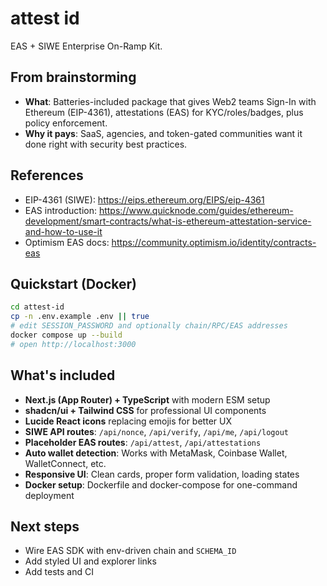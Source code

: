 # attest id

EAS + SIWE Enterprise On-Ramp Kit.

## From brainstorming

- **What**: Batteries-included package that gives Web2 teams Sign-In with Ethereum (EIP-4361), attestations (EAS) for KYC/roles/badges, plus policy enforcement.
- **Why it pays**: SaaS, agencies, and token-gated communities want it done right with security best practices.

## References
- EIP-4361 (SIWE): https://eips.ethereum.org/EIPS/eip-4361
- EAS introduction: https://www.quicknode.com/guides/ethereum-development/smart-contracts/what-is-ethereum-attestation-service-and-how-to-use-it
- Optimism EAS docs: https://community.optimism.io/identity/contracts-eas

## Quickstart (Docker)

```bash
cd attest-id
cp -n .env.example .env || true
# edit SESSION_PASSWORD and optionally chain/RPC/EAS addresses
docker compose up --build
# open http://localhost:3000
```

## What's included
- **Next.js (App Router) + TypeScript** with modern ESM setup
- **shadcn/ui + Tailwind CSS** for professional UI components
- **Lucide React icons** replacing emojis for better UX
- **SIWE API routes**: `/api/nonce`, `/api/verify`, `/api/me`, `/api/logout`
- **Placeholder EAS routes**: `/api/attest`, `/api/attestations`
- **Auto wallet detection**: Works with MetaMask, Coinbase Wallet, WalletConnect, etc.
- **Responsive UI**: Clean cards, proper form validation, loading states
- **Docker setup**: Dockerfile and docker-compose for one-command deployment

## Next steps
- Wire EAS SDK with env-driven chain and `SCHEMA_ID`
- Add styled UI and explorer links
- Add tests and CI
